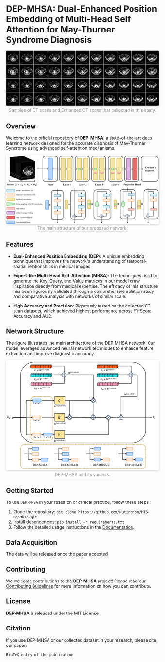 # DEP-MHSA: Dual-Enhanced Position Embedding of Multi-Head Self Attention for May-Thurner Syndrome Diagnosis


<center>
    <img style="border-radius: 0.3125em;
    box-shadow: 0 2px 4px 0 rgba(34,36,38,.12),0 2px 10px 0 rgba(34,36,38,.08);" 
    src="assets/ps_vs_zq_small.jpg">
    <br>
    <div style="color:orange; border-bottom: 1px solid #d9d9d9;
    display: inline-block;
    color: #999;
    padding: 2px;">Samples of CT scans and Enhanced CT scans that collected in this study.</div>
</center>

## Overview
Welcome to the official repository of **DEP-MHSA**, a state-of-the-art deep learning network designed for the accurate diagnosis of May-Thurner Syndrome using advanced self-attention mechanisms.

<center>
    <img style="border-radius: 0.3125em;
    box-shadow: 0 2px 4px 0 rgba(34,36,38,.12),0 2px 10px 0 rgba(34,36,38,.08);" 
    src="assets/mainNetwork.png">
    <br>
    <div style="color:orange; border-bottom: 1px solid #d9d9d9;
    display: inline-block;
    color: #999;
    padding: 2px;">The main structure of our proposed network.</div>
</center>


## Features
- **Dual-Enhanced Position Embedding (DEP)**: A unique embedding technique that improves the network's understanding of temporal-spatial relationships in medical images.

- **Expert-like Multi-Head Self-Attention (MHSA)**: The techniques used to generate the Key, Query, and Value matrices in our model draw inspiration directly from medical expertise. The efficacy of this structure has been rigorously validated through a comprehensive ablation study and comparative analysis with networks of similar scale.

- **High Accuracy and Precision**: Rigorously tested on the collected CT scan datasets, which achieved highest performance across F1-Score, Accuracy and AUC.



## Network Structure 
The figure illustrates the main architecture of the DEP-MHSA network. Our model leverages advanced neural network techniques to enhance feature extraction and improve diagnostic accuracy.

<center>
    <img style="border-radius: 0.3125em;
    box-shadow: 0 2px 4px 0 rgba(34,36,38,.12),0 2px 10px 0 rgba(34,36,38,.08);" 
    src="assets/dep_mhsa_github.png">
    <br>
    <div style="color:orange; border-bottom: 1px solid #d9d9d9;
    display: inline-block;
    color: #999;
    padding: 2px;">DEP-MHSA and its variants.</div>
</center>


## Getting Started
To use `DEP-MHSA` in your research or clinical practice, follow these steps:

1. Clone the repository: `git clone https://github.com/Nutingnon/MTS-DepMhsa.git`
2. Install dependencies: `pip install -r requirements.txt`
3. Follow the detailed usage instructions in the [Documentation]().

## Data Acquisition
The data will be released once the paper accepted

## Contributing
We welcome contributions to the **DEP-MHSA** project! Please read our [Contributing Guidelines]() for more information on how you can contribute.

## License
**DEP-MHSA** is released under the MIT License.

## Citation
If you use DEP-MHSA or our collected dataset in your research, please cite our paper:

```
BibTeX entry of the publication
```
